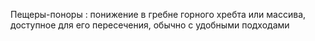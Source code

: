 ---
---

Пещеры-поноры
: понижение в гребне горного хребта или массива, доступное для его пересечения, обычно с удобными подходами
